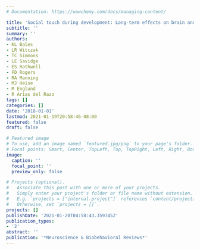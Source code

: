 ```yaml
---
# Documentation: https://wowchemy.com/docs/managing-content/

title: 'Social touch during development: Long-term effects on brain and behavior'
subtitle: ''
summary: ''
authors:
- KL Bales
- LR Witczak
- TC Simmons
- LE Savidge
- ES Rothwell
- FD Rogers
- RA Manning
- MJ Heise
- M Englund
- R Arias del Razo
tags: []
categories: []
date: '2018-01-01'
lastmod: 2021-01-19T20:58:46-08:00
featured: false
draft: false

# Featured image
# To use, add an image named `featured.jpg/png` to your page's folder.
# Focal points: Smart, Center, TopLeft, Top, TopRight, Left, Right, BottomLeft, Bottom, BottomRight.
image:
  caption: ''
  focal_point: ''
  preview_only: false

# Projects (optional).
#   Associate this post with one or more of your projects.
#   Simply enter your project's folder or file name without extension.
#   E.g. `projects = ["internal-project"]` references `content/project/deep-learning/index.md`.
#   Otherwise, set `projects = []`.
projects: []
publishDate: '2021-01-20T04:58:43.359745Z'
publication_types:
- '2'
abstract: ''
publication: '*Neuroscience & Biobehavioral Reviews*'
---
```

